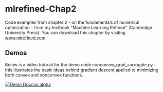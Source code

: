 # mlrefined-Chap2
Code examples from chapter 2 - on the fundamentals of numerical optimization - from my textbook "Machine Learning Refined" (Cambridge University Press).  You can download this chapter by visiting www.mlrefined.com

## Demos

Below is a video tutorial for the demo code nonconvex_grad_surrogate.py - this illustrates the basic ideas behind gradient descent applied to minimizing both convex and nonconvex functions.

[![Demo Doccou alpha](https://j.gifs.com/o2AJjA.gif)](https://youtu.be/yy1otucCYVM)

